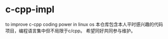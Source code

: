 # c-cpp-impl
to improve c-cpp coding power in linux os
本仓库包含本人平时感兴趣的代码项目，编程语言集中但不局限于c/cpp。
希望同好共同参与维护。
